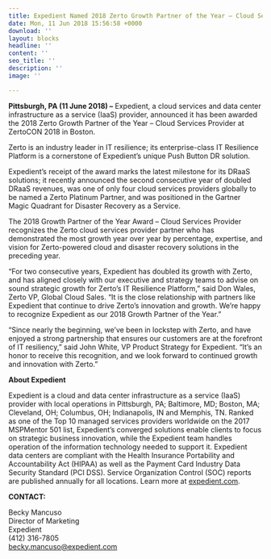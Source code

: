 ```yaml
---
title: Expedient Named 2018 Zerto Growth Partner of the Year – Cloud Services Provider
date: Mon, 11 Jun 2018 15:56:58 +0000
download: ''
layout: blocks
headline: ''
content: ''
seo_title: ''
description: ''
image: ''

---
```

**Pittsburgh, PA (11 June 2018) –** Expedient, a cloud services and data center infrastructure as a service (IaaS) provider, announced it has been awarded the 2018 Zerto Growth Partner of the Year – Cloud Services Provider at ZertoCON 2018 in Boston.

Zerto is an industry leader in IT resilience; its enterprise-class IT Resilience Platform is a cornerstone of Expedient’s unique Push Button DR solution.

Expedient’s receipt of the award marks the latest milestone for its DRaaS solutions; it recently announced the second consecutive year of doubled DRaaS revenues, was one of only four cloud services providers globally to be named a Zerto Platinum Partner, and was positioned in the Gartner Magic Quadrant for Disaster Recovery as a Service.

The 2018 Growth Partner of the Year Award – Cloud Services Provider recognizes the Zerto cloud services provider partner who has demonstrated the most growth year over year by percentage, expertise, and vision for Zerto-powered cloud and disaster recovery solutions in the preceding year.

“For two consecutive years, Expedient has doubled its growth with Zerto, and has aligned closely with our executive and strategy teams to advise on sound strategic growth for Zerto’s IT Resilience Platform,” said Don Wales, Zerto VP, Global Cloud Sales. “It is the close relationship with partners like Expedient that continue to drive Zerto’s innovation and growth. We’re happy to recognize Expedient as our 2018 Growth Partner of the Year.”

“Since nearly the beginning, we’ve been in lockstep with Zerto, and have enjoyed a strong partnership that ensures our customers are at the forefront of IT resiliency,” said John White, VP Product Strategy for Expedient. “It’s an honor to receive this recognition, and we look forward to continued growth and innovation with Zerto.”

**About Expedient**

Expedient is a cloud and data center infrastructure as a service (IaaS) provider with local operations in Pittsburgh, PA; Baltimore, MD; Boston, MA; Cleveland, OH; Columbus, OH; Indianapolis, IN and Memphis, TN. Ranked as one of the Top 10 managed services providers worldwide on the 2017 MSPMentor 501 list, Expedient’s converged solutions enable clients to focus on strategic business innovation, while the Expedient team handles operation of the information technology needed to support it. Expedient data centers are compliant with the Health Insurance Portability and Accountability Act (HIPAA) as well as the Payment Card Industry Data Security Standard (PCI DSS). Service Organization Control (SOC) reports are published annually for all locations. Learn more at [expedient.com](http://www.expedient.com/).

**CONTACT:**

Becky Mancuso  
Director of Marketing  
Expedient  
(412) 316-7805  
[becky.mancuso@expedient.com](mailto:becky.mancuso@expedient.com)